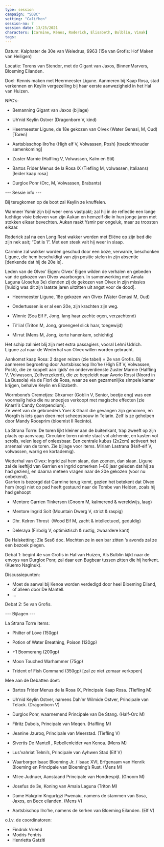 ```yaml
---
type: session
campaign: "SDBC"
setting: "Califhen"
session-no: 7
session date: 13/23/2021
characters: [Carmine, Kénos, Roderick, Elisabeth, Bulblin, Vimak]
tags:
---
```

Datum: Kalphater de 30e van Weledrus, 9963 (15e van Grofis: Hof Maken van Heiligen)

Locatie: Torens van Stendor, met de Gigant van Jaxos, BinnenMarvers, Bloeming Eilanden.

Doel: Kennis maken met Heermeester Ligune. Aanmeren bij Kaap Rosa, stad verkennen en Keylin vergezelling bij haar eerste aanwezigheid in het Hal van Huizen. 

NPC’s: 

- Bemanning Gigant van Jaxos (bijlage)
    
- Uh’nid Keylin Ostver (Dragonborn V, kind)
    
- Heermeester Ligune, de 18e gekozen van Olvex (Water Genasi, M, Oud)[Toren]
    
- Aartsbisschop Ilro’he (High elf V, Volwassen, Posh) [toezichthouder samenkoming]
    
- Zuster Marnie (Halfling V, Volwassen, Kalm en Stil)
    
- Bartos Frider Menus de la Rosa IX (Tiefling M, volwassen, Italiaans) [leider kaap rosa]
    
- Durglox Ponr (Orc, M, Volwassen, Brabants)
    

--- Sessie info ---

Bij terugkomen op de boot zal Keylin ze knuffelen.

Wanneer Ysmir zijn bijl weer eens vastpakt; zal hij in de reflectie een lange luchtige visie beleven van zijn Aukan en hemzelf die in hun jonge jaren met stokken elkaar bevechten. Aukan raakt Ysmir per ongeluk, maar ze troosten elkaar.

Roderick zal na een Long Rest wakker worden met Eliëne op zijn bed die zijn nek aait; “Dat is 1”. Met een steek valt hij weer in slaap.

Carmine zal wakker worden geschud door een boze, verwarde, beschonken Ligune, die hem beschuldigt van zijn positie stelen in zijn absentie [denkende dat hij de 20e is].

Leden van de Olvex’ Eigen: Olvex’ Eigen wilden de verhalen en gebeden van de gekozen van Olvex waarborgen. In samenwerking met Amala Laguna (Josefus 3e) dienden zij de gekozen van Olvex in zijn missies [huidig was dit zijn laatste jaren uitzitten uit angst voor de dood].

- Heermeester Ligune, 18e gekozen van Olvex (Water Genasi M, Oud)
    

- Ondertussen is er al een 20e, zijn krachten zijn weg.
    

- Winnie (Sea Elf F, Jong, lang haar zachte ogen, verzachtend) 
    
- Til’lial (Triton M, Jong, groengeel slick haar, toegewijd)
    
- Mirrut (Mens M, Jong, korte hanenkam, schichtig)
    

Het schip zal niet blij zijn met extra passagiers, vooral Lehni Udrich.  
Ligune zal naar de Wederhal van Olvex willen worden gebracht.

Aankomst kaap Rosa: 2 dagen reizen (zie tabel) = 2e van Grofis. Bij aanmeren begroeting door Aartsbisschop Ilro’he (High Elf V, Volwassen, Posh), die ze koppelt aan ‘gids’ en onderverdienste Zuster Marnie (Halfling V, Volwassen, Zelfverzekerd), die ze begeleidt naar Avorio Rossi (Noord in La Bussola) via de Fiori de Rosa, waar ze een gezamenlijke simpele kamer krijgen, behalve Keylin en Elizabeth.

Wormbone’s Cremetjes: Ghxarver (Goblin V, Senior, beetje eng) was een voormalig heks die nu snoepjes verkoopt met magische effecten [zie Knarrl’s Candy Compendium].  
Ze weet van de gebroeders Yxer & Gharil die gevangen zijn genomen, en Worgth is iets gaan doen met scheepsbouw in Telarin. Zelf is ze geholpen door Mandy Roosprim (bloemist Il Recinto).

La Strana Torre: De toren lijkt kleiner aan de buitenkant, trap zweeft op zijn plaats op aanvraag. Circulaire toren ruimte staat vol alchemie, en kasten vol scrolls, velen leeg of onleesbaar. Een centrale kubus (2x2cm) activeert het arsenaal van de toren. Zie bijlage voor items. Miriam Lastrana (Half-elf V, volwassen, warrig en kortademig).

Wederhal van Olvex: Ingrid zal hem slaan, dan zoenen, dan slaan. Ligune zal de leeftijd van Garrien en Ingrid opmerken [~80 jaar geleden dat hij ze had gezien], en daarna meteen vragen naar de 20e gekozen (voor nu onbekend).  
Garrien is bezorgd dat Carmine terug komt, gezien het betekent dat Olvex hem (nog) niet op pad heeft gestuurd naar de Tombe van Helden, zoals hij had gehoopt

- Mentore Garrien Tinkerson (Gnoom M, kalmerend & wereldwijs, laag)
    
- Mentore Ingrid Solt (Mountain Dwerg V, strict & raspig)
    
- Dhr. Kelren Throst  (Wood Elf M, zacht & intellectueel, geduldig)
    
- Deleraya (Firbolg V, optimistisch & rustig, zwaardere kant)
    

De Halsketting: Zie Ses6 doc. Mochten ze in een bar zitten ‘s avonds zal ze een bezoek plegen.

Debat 1: begint 4e van Grofis in Hal van Huizen, Als Bulblin kijkt naar de envoys van Durglox Ponr, zal daar een Bugbear tussen zitten die hij herkent. (Kuemo Naglnuk).

Discussiepunten:  
- Moet de aanval bij Kenoa worden verdedigd door heel Bloeming Eiland, of alleen door De Mantell.  
- … 

  

Debat 2: 5e van Grofis.

--- Bijlagen ---

La Strana Torre Items:

- Philter of Love (150gp)
    
- Potion of Water Breathing, Poison (120gp)
    
- +1 Boomerang (200gp)
    
- Moon Touched Warhammer (75gp)
    
- Trident of Fish Command (350gp) [zal ze niet zomaar verkopen]
    

Mee aan de Debatten doet:

- Bartos Frider Menus de la Rosa IX, Principale Kaap Rosa. (Tiefling M)
    
- Uh’nid Keylin Ostver, namens Dah’nr Wilmide Ostver, Principale van Telack. (Dragonborn V)
    
- Durglox Ponr, waarnemend Principale van De Stang. (Half-Orc M)
    
- Filritz Dubois, Principale van Meqen. (Halfling M)
    
- Jeanine Jzuroq, Principale van Meerstad. (Tiefling V)
    
- Sivertis De Mantell , Rebellenleider van Kenoa. (Mens M)
    
- Lus’vahriat Telmi’s, Principale van Ayhwen Stad (Elf V)
    
- Waarborger Isaac Bloeming Jr. / Isaac XVI, Erfgenaam van Henrik Bloeming en Principale van Bloeming’s Rust. (Mens M)
    
- Milee Judnuer, Aanstaand Principale van Hondrespijt. (Gnoom M)
    
- Josefus de 3e, Koning van Amala Laguna (Triton M)
    
- Dame Hakgrim Kngurtgzi Pwenaiu, namens de stammen van Sosa, Jaxos, en Becx eilanden. (Mens V)
    
- Aartsbischop Ilro’he, namens de kerken van Bloeming Eilanden. (Elf V)
    

  

o.l.v. de coordinatoren:  
- Findrok Vriend  
- Modris Fentris  
- Henrietta Gatziti